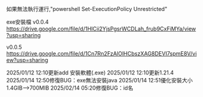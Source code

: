 如果無法執行運行,"powershell Set-ExecutionPolicy Unrestricted"


exe安裝檔
v0.0.4
https://drive.google.com/file/d/1HICii2YjsPgsrWCDLah_frub9CxFiMYa/view?usp=sharing

v0.0.5
https://drive.google.com/file/d/1Cn7Rn2FzAlOlHCbszXAG8DEVI7spmE8V/view?usp=sharing



2025/01/12 12:10更新add 安裝軟體(.exe)
2025/01/12 12:10更新1.21.4 
2025/01/14 12:50修復BUG：exe無法安裝java
2025/01/14 12:51優化安裝大小1.4GIB-->700MIB
2025/02/14 05:20修復BUG：id名

